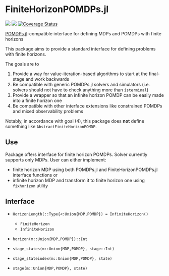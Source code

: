 # FiniteHorizonPOMDPs.jl
[![](https://img.shields.io/badge/docs-stable-blue.svg)](https://Omastto1.github.io/FiniteHorizonPOMDPs.jl/stable)
[![](https://img.shields.io/badge/docs-latest-blue.svg)](https://Omastto1.github.io/FiniteHorizonPOMDPs.jl/latest)
[![Coverage Status](https://coveralls.io/repos/github/Omastto1/FiniteHorizonPOMDPs.jl/badge.svg?branch=master)](https://coveralls.io/github/Omastto1/FiniteHorizonPOMDPs.jl?branch=master)

[POMDPs.jl](https://github.com/JuliaPOMDP/POMDPs.jl)-compatible interface for defining MDPs and POMDPs with finite horizons

This package aims to provide a standard interface for defining problems with finite horizons.

The goals are to
1. Provide a way for value-iteration-based algorithms to start at the final-stage and work backwards
2. Be compatible with generic POMDPs.jl solvers and simulators (i.e. solvers should not have to check anything more than `isterminal`)
3. Provide a wrapper so that an infinite horizon POMDP can be easily made into a finite horizon one
4. Be compatible with other interface extensions like constrained POMDPs and mixed observability problems

Notably, in accordance with goal (4), this package does **not** define something like `AbstractFiniteHorizonPOMDP`.

## Use
Package offers interface for finite horizon POMDPs.
Solver currently supports only MDPs.
User can either implement:
 - finite horizon MDP using both POMDPs.jl and FiniteHorizonPOMDPs.jl interface functions or
 - infinite horizon MDP and transform it to finite horizon one using `fixhorizon` utility

## Interface

- `HorizonLength(::Type{<:Union{MDP,POMDP}) = InfiniteHorizon()`
  - `FiniteHorizon`
  - `InfiniteHorizon`

 - `horizon(m::Union{MDP,POMDP})::Int`  
 - `stage_states(m::Union{MDP,POMDP}, stage::Int)`   
 - `stage_stateindex(m::Union{MDP,POMDP}, state)`  
 - `stage(m::Union{MDP,POMDP}, state)`  
